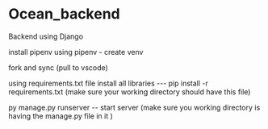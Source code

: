 # Ocean_backend
Backend using Django

install pipenv 
using pipenv - create venv

fork and sync (pull to vscode)

using requirements.txt file install all libraries --- pip install -r requirements.txt (make sure your working directory should have this file)

py manage.py runserver -- start server (make sure you working directory is having the manage.py file in it )
